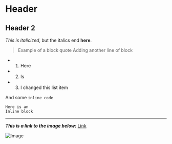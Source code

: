 # Header
## Header 2

*This is italicized*, but the italics end **here**. 

> Example of a block quote
> Adding another line of block

* 1. Here
* 2. Is
* 3. I changed this list item

And some `inline code`

```
Here is an
Inline block
```

---

*__This is a link to the image below:__* [Link](https://upload.wikimedia.org/wikipedia/commons/thumb/9/9f/DEC_VT100_terminal_transparent.png/1200px-DEC_VT100_terminal_transparent.png)

![Image](https://upload.wikimedia.org/wikipedia/commons/thumb/9/9f/DEC_VT100_terminal_transparent.png/1200px-DEC_VT100_terminal_transparent.png)
